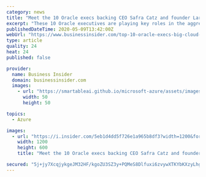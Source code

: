 ```yaml
---
category: news
title: "Meet the 10 Oracle execs backing CEO Safra Catz and founder Larry Ellison in the tech giant's cloud offensive against Amazon, Microsoft, and Google"
excerpt: "These 10 Oracle executives are playing key roles in the aggressive cloud strategy led by CEO Safra Catz and founder Larry Ellison."
publishedDateTime: 2020-05-09T13:42:00Z
webUrl: "https://www.businessinsider.com/top-10-oracle-execs-big-cloud-offensive-2020-5"
type: article
quality: 24
heat: 24
published: false

provider:
  name: Business Insider
  domain: businessinsider.com
  images:
    - url: "https://smartableai.github.io/microsoft-azure/assets/images/organizations/businessinsider.com-50x50.jpg"
      width: 50
      height: 50

topics:
  - Azure

images:
  - url: "https://i.insider.com/5eb1d4dd5f726e1a965b8df3?width=1200&format=jpeg"
    width: 1200
    height: 600
    title: "Meet the 10 Oracle execs backing CEO Safra Catz and founder Larry Ellison in the tech giant's cloud offensive against Amazon, Microsoft, and Google"

secured: "5j+jy7XcqjykgeJM32HF/kgoZU3SZ3y+PQMeS8Dlfuxi6zvywXTKYbKXzyLhgPSqvT6r+symUFszUvaisqNThqdP42af4iFW2sA4E2tNpirYH34OszQ6rNINizTm9CPTu2kLDN38MacM1IwwKON7YIpDEcykgDcVYiSG4OIO8pfA713Vo+F72pf95d7riJ3XfJ/12XqiaT8OBtFuEfxgmi0xHNfPrUIouhpvttFU64hSHmOi20pIWSB076AIVBGz2mCbLd6beZpTIpR248odQDjyg/xLiIslgCC7/Sba+MU7hvmFMqP+WUWy6PluMm51;XK6TsfqOC4Fsi2RDo7xziw=="
---
```


